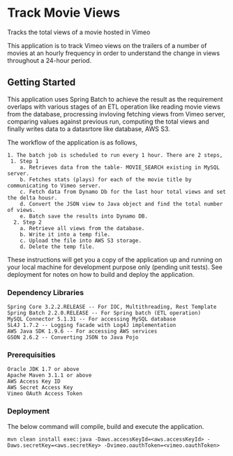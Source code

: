 # Track Movie Views
Tracks the total views of a movie hosted in Vimeo

This application is to	track	Vimeo	views	on	the	trailers	of	a	number	of	movies	 at	
an hourly	frequency	 in	order	to	understand	the	change	in	views	 throughout	a	24-hour	period.

## Getting Started

This application uses Spring Batch to achieve the result as the requirement overlaps with various stages 
of an ETL operation like reading movie views from the database, procressing invloving fetching views from Vimeo server, 
comparing values against previous run, computing the total views and finally writes data to a datasrtore like database, AWS S3.

The workflow of the application is as follows,
~~~
1. The batch job is scheduled to run every 1 hour. There are 2 steps,
 1. Step 1 
    a. Retrieves data from the table- MOVIE_SEARCH existing in MySQL server.
    b. Fetches stats (plays) for each of the movie title by communicating to Vimeo server.
    c. Fetch data from Dynamo Db for the last hour total views and set the delta housr.
    d. Convert the JSON view to Java object and find the total number of views.
    e. Batch save the results into Dynamo DB.
  2. Step 2
    a. Retrieve all views from the database.
    b. Write it into a temp file.
    c. Upload the file into AWS S3 storage.
    d. Delete the temp file.
~~~


These instructions will get you a copy of the application up and running on your local machine for development purpose 
only (pending unit tests). 
See deployment for notes on how to build and deploy the application.

### Dependency Libraries
```
Spring Core 3.2.2.RELEASE -- For IOC, Multithreading, Rest Template
Spring Batch 2.2.0.RELEASE -- For Spring batch (ETL operation)
MySQL Connector 5.1.31 -- For accessing MySQL database
SL4J 1.7.2 -- Logging facade with Log4J implementation
AWS Java SDK 1.9.6 -- For accessing AWS services
GSON 2.6.2 -- Converting JSON to Java Pojo
```
### Prerequisities
```
Oracle JDK 1.7 or above
Apache Maven 3.1.1 or above
AWS Access Key ID
AWS Secret Access Key
Vimeo OAuth Access Token
```
### Deployment

The below command will compile, build and execute the application.

```
mvn clean install exec:java -Daws.accessKeyId=<aws.accessKeyId> -Daws.secretKey=<aws.secretKey> -Dvimeo.oauthToken=<vimeo.oauthToken>
```








